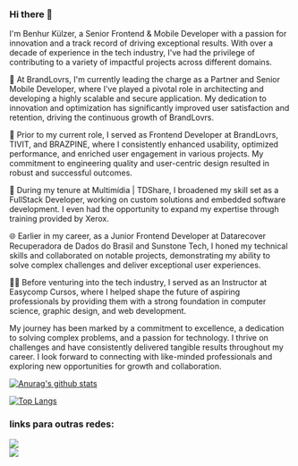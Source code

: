### Hi there 👋
I'm Benhur Külzer, a Senior Frontend & Mobile Developer with a passion for innovation and a track record of driving exceptional results. With over a decade of experience in the tech industry, I've had the privilege of contributing to a variety of impactful projects across different domains.

🚀 At BrandLovrs, I'm currently leading the charge as a Partner and Senior Mobile Developer, where I've played a pivotal role in architecting and developing a highly scalable and secure application. My dedication to innovation and optimization has significantly improved user satisfaction and retention, driving the continuous growth of BrandLovrs.

🌟 Prior to my current role, I served as Frontend Developer at BrandLovrs, TIVIT, and BRAZPINE, where I consistently enhanced usability, optimized performance, and enriched user engagement in various projects. My commitment to engineering quality and user-centric design resulted in robust and successful outcomes.

💪 During my tenure at Multimídia | TDShare, I broadened my skill set as a FullStack Developer, working on custom solutions and embedded software development. I even had the opportunity to expand my expertise through training provided by Xerox.

🌐 Earlier in my career, as a Junior Frontend Developer at Datarecover Recuperadora de Dados do Brasil and Sunstone Tech, I honed my technical skills and collaborated on notable projects, demonstrating my ability to solve complex challenges and deliver exceptional user experiences.

👨‍🏫 Before venturing into the tech industry, I served as an Instructor at Easycomp Cursos, where I helped shape the future of aspiring professionals by providing them with a strong foundation in computer science, graphic design, and web development.

My journey has been marked by a commitment to excellence, a dedication to solving complex problems, and a passion for technology. I thrive on challenges and have consistently delivered tangible results throughout my career. I look forward to connecting with like-minded professionals and exploring new opportunities for growth and collaboration.

[![Anurag's github stats](https://github-readme-stats.vercel.app/api?username=BenhurKulzer&show_icons=true&theme=algolia)](https://github.com/anuraghazra/github-readme-stats)

[![Top Langs](https://github-readme-stats.vercel.app/api/top-langs/?username=BenhurKulzer&layout=compact&theme=algolia)](https://github.com/anuraghazra/github-readme-stats)

### links para outras redes:

[<img src="https://img.shields.io/badge/LinkedIn-0077B5?style=for-the-badge&logo=linkedin&logoColor=white" />](https://www.linkedin.com/in/benhur-kulzer-developer/) <br>
[<img src="https://img.shields.io/badge/Instagram-E4405F?style=for-the-badge&logo=instagram&logoColor=white" />](https://www.instagram.com/bsk.dev/) <br>
